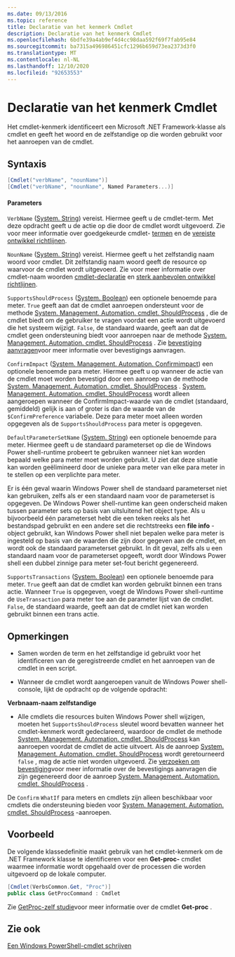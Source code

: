 ```yaml
---
ms.date: 09/13/2016
ms.topic: reference
title: Declaratie van het kenmerk Cmdlet
description: Declaratie van het kenmerk Cmdlet
ms.openlocfilehash: 6bdfe39a4ab9ef4d4cc98daa592f69f7fab95e84
ms.sourcegitcommit: ba7315a496986451cfc1296b659d73ea2373d3f0
ms.translationtype: MT
ms.contentlocale: nl-NL
ms.lasthandoff: 12/10/2020
ms.locfileid: "92653553"
---
```

# <a name="cmdlet-attribute-declaration"></a>Declaratie van het kenmerk Cmdlet

Het cmdlet-kenmerk identificeert een Microsoft .NET Framework-klasse als cmdlet en geeft het woord en de zelfstandige op die worden gebruikt voor het aanroepen van de cmdlet.

## <a name="syntax"></a>Syntaxis

```csharp
[Cmdlet("verbName", "nounName")]
[Cmdlet("verbName", "nounName", Named Parameters...)]
```

#### <a name="parameters"></a>Parameters

`VerbName` ([System. String](/dotnet/api/System.String)) vereist. Hiermee geeft u de cmdlet-term. Met deze opdracht geeft u de actie op die door de cmdlet wordt uitgevoerd. Zie voor meer informatie over goedgekeurde cmdlet- [termen](./approved-verbs-for-windows-powershell-commands.md) en de [vereiste ontwikkel richtlijnen](./required-development-guidelines.md).

`NounName` ([System. String](/dotnet/api/System.String)) vereist. Hiermee geeft u het zelfstandig naam woord voor cmdlet. Dit zelfstandig naam woord geeft de resource op waarvoor de cmdlet wordt uitgevoerd. Zie voor meer informatie over cmdlet-naam woorden [cmdlet-declaratie](./cmdlet-class-declaration.md) en [sterk aanbevolen ontwikkel richtlijnen](./strongly-encouraged-development-guidelines.md).

`SupportsShouldProcess` ([System. Boolean](/dotnet/api/System.Boolean)) een optionele benoemde para meter. `True` geeft aan dat de cmdlet aanroepen ondersteunt voor de methode [System. Management. Automation. cmdlet. ShouldProcess](/dotnet/api/System.Management.Automation.Cmdlet.ShouldProcess) , die de cmdlet biedt om de gebruiker te vragen voordat een actie wordt uitgevoerd die het systeem wijzigt. `False`, de standaard waarde, geeft aan dat de cmdlet geen ondersteuning biedt voor aanroepen naar de methode [System. Management. Automation. cmdlet. ShouldProcess](/dotnet/api/System.Management.Automation.Cmdlet.ShouldProcess) . Zie [bevestiging aanvragen](./requesting-confirmation-from-cmdlets.md)voor meer informatie over bevestigings aanvragen.

`ConfirmImpact` ([System. Management. Automation. Confirmimpact](/dotnet/api/System.Management.Automation.ConfirmImpact)) een optionele benoemde para meter. Hiermee geeft u op wanneer de actie van de cmdlet moet worden bevestigd door een aanroep van de methode [System. Management. Automation. cmdlet. ShouldProcess](/dotnet/api/System.Management.Automation.Cmdlet.ShouldProcess) . [System. Management. Automation. cmdlet. ShouldProcess](/dotnet/api/System.Management.Automation.Cmdlet.ShouldProcess) wordt alleen aangeroepen wanneer de ConfirmImpact-waarde van de cmdlet (standaard, gemiddeld) gelijk is aan of groter is dan de waarde van de `$ConfirmPreference` variabele. Deze para meter moet alleen worden opgegeven als de `SupportsShouldProcess` para meter is opgegeven.

`DefaultParameterSetName` ([System. String](/dotnet/api/System.String)) een optionele benoemde para meter. Hiermee geeft u de standaard parameterset op die de Windows Power shell-runtime probeert te gebruiken wanneer niet kan worden bepaald welke para meter moet worden gebruikt. U ziet dat deze situatie kan worden geëlimineerd door de unieke para meter van elke para meter in te stellen op een verplichte para meter.

Er is één geval waarin Windows Power shell de standaard parameterset niet kan gebruiken, zelfs als er een standaard naam voor de parameterset is opgegeven. De Windows Power shell-runtime kan geen onderscheid maken tussen parameter sets op basis van uitsluitend het object type. Als u bijvoorbeeld één parameterset hebt die een teken reeks als het bestandspad gebruikt en een andere set die rechtstreeks een **file info** -object gebruikt, kan Windows Power shell niet bepalen welke para meter is ingesteld op basis van de waarden die zijn door gegeven aan de cmdlet, en wordt ook de standaard parameterset gebruikt. In dit geval, zelfs als u een standaard naam voor de parameterset opgeeft, wordt door Windows Power shell een dubbel zinnige para meter set-fout bericht gegenereerd.

`SupportsTransactions` ([System. Boolean](/dotnet/api/System.Boolean)) een optionele benoemde para meter. `True` geeft aan dat de cmdlet kan worden gebruikt binnen een trans actie. Wanneer `True` is opgegeven, voegt de Windows Power shell-runtime de `UseTransaction` para meter toe aan de parameter lijst van de cmdlet. `False`, de standaard waarde, geeft aan dat de cmdlet niet kan worden gebruikt binnen een trans actie.

## <a name="remarks"></a>Opmerkingen

- Samen worden de term en het zelfstandige id gebruikt voor het identificeren van de geregistreerde cmdlet en het aanroepen van de cmdlet in een script.

- Wanneer de cmdlet wordt aangeroepen vanuit de Windows Power shell-console, lijkt de opdracht op de volgende opdracht:

**Verbnaam-naam zelfstandige**

- Alle cmdlets die resources buiten Windows Power shell wijzigen, moeten het `SupportsShouldProcess` sleutel woord bevatten wanneer het cmdlet-kenmerk wordt gedeclareerd, waardoor de cmdlet de methode [System. Management. Automation. cmdlet. ShouldProcess](/dotnet/api/System.Management.Automation.Cmdlet.ShouldProcess) kan aanroepen voordat de cmdlet de actie uitvoert. Als de aanroep [System. Management. Automation. cmdlet. ShouldProcess](/dotnet/api/System.Management.Automation.Cmdlet.ShouldProcess) wordt geretourneerd `false` , mag de actie niet worden uitgevoerd. Zie [verzoeken om bevestiging](./requesting-confirmation-from-cmdlets.md)voor meer informatie over de bevestigings aanvragen die zijn gegenereerd door de aanroep [System. Management. Automation. cmdlet. ShouldProcess](/dotnet/api/System.Management.Automation.Cmdlet.ShouldProcess) .

De `Confirm` `WhatIf` para meters en cmdlets zijn alleen beschikbaar voor cmdlets die ondersteuning bieden voor [System. Management. Automation. cmdlet. ShouldProcess](/dotnet/api/System.Management.Automation.Cmdlet.ShouldProcess) -aanroepen.

## <a name="example"></a>Voorbeeld

De volgende klassedefinitie maakt gebruik van het cmdlet-kenmerk om de .NET Framework klasse te identificeren voor een **Get-proc-** cmdlet waarmee informatie wordt opgehaald over de processen die worden uitgevoerd op de lokale computer.

```csharp
[Cmdlet(VerbsCommon.Get, "Proc")]
public class GetProcCommand : Cmdlet
```

Zie [GetProc-zelf studie](./getproc-tutorial.md)voor meer informatie over de cmdlet **Get-proc** .

## <a name="see-also"></a>Zie ook

[Een Windows PowerShell-cmdlet schrijven](./writing-a-windows-powershell-cmdlet.md)
